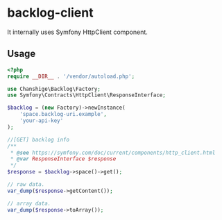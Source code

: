 # backlog-client

It internally uses Symfony HttpClient component.

## Usage

```php
<?php
require __DIR__ . '/vendor/autoload.php';

use Chanshige\Backlog\Factory;
use Symfony\Contracts\HttpClient\ResponseInterface;

$backlog = (new Factory)->newInstance(
    'space.backlog-uri.example',
    'your-api-key'
);

//[GET] backlog info
/**
 * @see https://symfony.com/doc/current/components/http_client.html 
 * @var ResponseInterface $response 
 */
$response = $backlog->space()->get();

// raw data.
var_dump($response->getContent());

// array data.
var_dump($response->toArray());
```